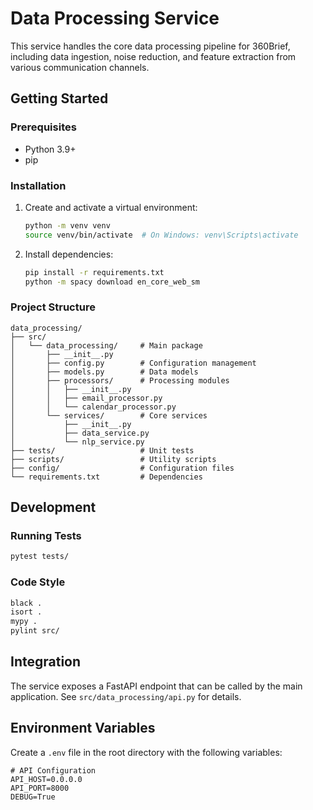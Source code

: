 # Data Processing Service

This service handles the core data processing pipeline for 360Brief, including data ingestion, noise reduction, and feature extraction from various communication channels.

## Getting Started

### Prerequisites
- Python 3.9+
- pip

### Installation

1. Create and activate a virtual environment:
   ```bash
   python -m venv venv
   source venv/bin/activate  # On Windows: venv\Scripts\activate
   ```

2. Install dependencies:
   ```bash
   pip install -r requirements.txt
   python -m spacy download en_core_web_sm
   ```

### Project Structure

```
data_processing/
├── src/
│   └── data_processing/     # Main package
│       ├── __init__.py
│       ├── config.py        # Configuration management
│       ├── models.py        # Data models
│       ├── processors/      # Processing modules
│       │   ├── __init__.py
│       │   ├── email_processor.py
│       │   └── calendar_processor.py
│       └── services/        # Core services
│           ├── __init__.py
│           ├── data_service.py
│           └── nlp_service.py
├── tests/                   # Unit tests
├── scripts/                 # Utility scripts
├── config/                  # Configuration files
└── requirements.txt         # Dependencies
```

## Development

### Running Tests
```bash
pytest tests/
```

### Code Style
```bash
black .
isort .
mypy .
pylint src/
```

## Integration

The service exposes a FastAPI endpoint that can be called by the main application. See `src/data_processing/api.py` for details.

## Environment Variables

Create a `.env` file in the root directory with the following variables:

```env
# API Configuration
API_HOST=0.0.0.0
API_PORT=8000
DEBUG=True
```

